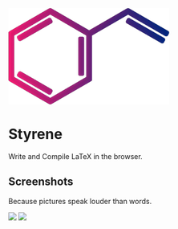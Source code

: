 ![](https://github.com/quantumsheep/styrene/blob/master/resources/logo.png)

# Styrene
Write and Compile LaTeX in the browser.

## Screenshots
Because pictures speak louder than words.

![](https://i.imgur.com/RP5UnbO.png)
![](https://i.imgur.com/foBjSP8.png)
